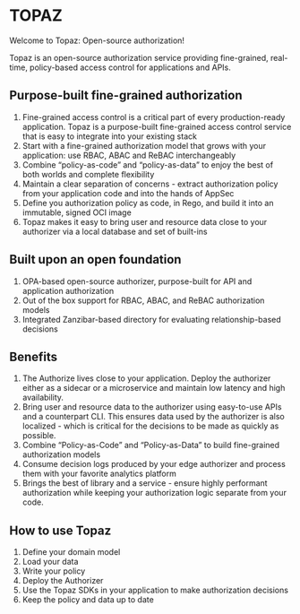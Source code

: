 # TOPAZ

Welcome to Topaz: Open-source authorization!

Topaz is an open-source authorization service providing fine-grained, real-time, policy-based access control for applications and APIs. 

## Purpose-built fine-grained authorization

1. Fine-grained access control is a critical part of every production-ready application. Topaz is a purpose-built fine-grained access control service that is easy to integrate into your existing stack
2. Start with a fine-grained authorization model that grows with your application: use RBAC, ABAC and ReBAC interchangeably
3. Combine “policy-as-code” and “policy-as-data” to enjoy the best of both worlds and complete flexibility
4. Maintain a clear separation of concerns - extract authorization policy from your application code and into the hands of AppSec
5. Define you authorization policy as code, in Rego, and build it into an immutable, signed OCI image
6. Topaz makes it easy to bring user and resource data close to your authorizer via a local database and set of built-ins


## Built upon an open foundation
1. OPA-based open-source authorizer, purpose-built for API and application authorization
2. Out of the box support for RBAC, ABAC, and ReBAC authorization models
3. Integrated Zanzibar-based directory for evaluating relationship-based decisions


## Benefits 
1. The Authorize lives close to your application. Deploy the authorizer either as a sidecar or a microservice and maintain low latency and high availability.  
2. Bring user and resource data to the authorizer using easy-to-use APIs and a counterpart CLI. This ensures data used by the authorizer is also localized - which is critical for the decisions to be made as quickly as possible. 
3. Combine “Policy-as-Code” and “Policy-as-Data” to build fine-grained authorization models 
4. Consume decision logs produced by your edge authorizer and process them with your favorite analytics platform
5. Brings the best of library and a service - ensure highly performant authorization while keeping your authorization logic separate from your code.

## How to use Topaz 
1. Define your domain model 
2. Load your data
3. Write your policy
4. Deploy the Authorizer
5. Use the Topaz SDKs in your application to make authorization decisions
6. Keep the policy and data up to date
